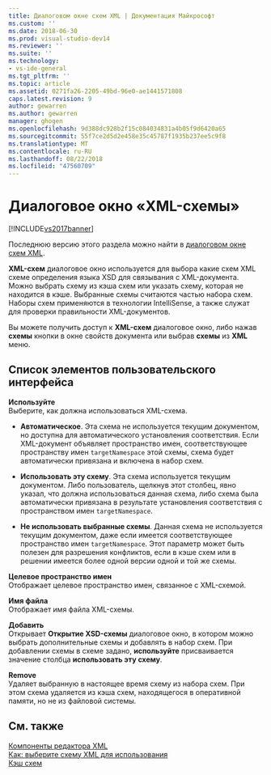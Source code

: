 ```yaml
---
title: Диалоговом окне схем XML | Документация Майкрософт
ms.custom: ''
ms.date: 2018-06-30
ms.prod: visual-studio-dev14
ms.reviewer: ''
ms.suite: ''
ms.technology:
- vs-ide-general
ms.tgt_pltfrm: ''
ms.topic: article
ms.assetid: 0271fa26-2205-49bd-96e0-ae1441571808
caps.latest.revision: 9
author: gewarren
ms.author: gewarren
manager: ghogen
ms.openlocfilehash: 9d388dc928b2f15c084034831a4b05f9d6420a65
ms.sourcegitcommit: 55f7ce2d5d2e458e35c45787f1935b237ee5c9f8
ms.translationtype: MT
ms.contentlocale: ru-RU
ms.lasthandoff: 08/22/2018
ms.locfileid: "47560709"
---
```

# <a name="xml-schemas-dialog-box"></a>Диалоговое окно «XML-схемы»
[!INCLUDE[vs2017banner](../includes/vs2017banner.md)]

Последнюю версию этого раздела можно найти в [диалоговом окне схем XML](https://docs.microsoft.com/visualstudio/xml-tools/xml-schemas-dialog-box).  
  
  
**XML-схем** диалоговое окно используется для выбора какие схем XML схеме определения языка XSD для связывания с XML-документа. Можно выбрать схему из кэша схем или указать схему, которая не находится в кэше. Выбранные схемы считаются частью набора схем. Наборы схем применяются в технологии IntelliSense, а также служат для проверки правильности XML-документов.  
  
 Вы можете получить доступ к **XML-схем** диалоговое окно, либо нажав **схемы** кнопки в окне свойств документа или выбрав **схемы** из **XML** меню.  
  
## <a name="uielement-list"></a>Список элементов пользовательского интерфейса  
 **Используйте**  
 Выберите, как должна использоваться XML-схема.  
  
-   **Автоматическое**. Эта схема не используется текущим документом, но доступна для автоматического установления соответствия. Если XML-документ объявляет пространство имен, соответствующее пространству имен `targetNamespace` этой схемы, схема будет автоматически привязана и включена в набор схем.  
  
-   **Использовать эту схему**. Эта схема используется текущим документом. Либо пользователь, щелкнув этот столбец, явно указал, что должна использоваться данная схема, либо схема была автоматически привязана в результате установления соответствия с пространством имен `targetNamespace`.  
  
-   **Не использовать выбранные схемы**. Данная схема не используется текущим документом, даже если имеется соответствующее пространство имен `targetNamespace`. Этот параметр может быть полезен для разрешения конфликтов, если в кэше схем или в решении имеется более одной версии одной и той же схемы.  
  
 **Целевое пространство имен**  
 Отображает целевое пространство имен, связанное с XML-схемой.  
  
 **Имя файла**  
 Отображает имя файла XML-схемы.  
  
 **Добавить**  
 Открывает **Открытие XSD-схемы** диалоговое окно, в котором можно выбрать дополнительные схемы и добавлять в набор схем. При добавлении схемы в схеме задано, **используйте** присваивается значение столбца **использовать эту схему**.  
  
 **Remove**  
 Удаляет выбранную в настоящее время схему из набора схем. При этом схема удаляется из кэша схем, находящегося в оперативной памяти, но не из файловой системы.  
  
## <a name="see-also"></a>См. также  
 [Компоненты редактора XML](../xml-tools/xml-editor-components.md)   
 [Как: выберите схему XML для использования](../xml-tools/how-to-select-the-xml-schemas-to-use.md)   
 [Кэш схем](../xml-tools/schema-cache.md)



